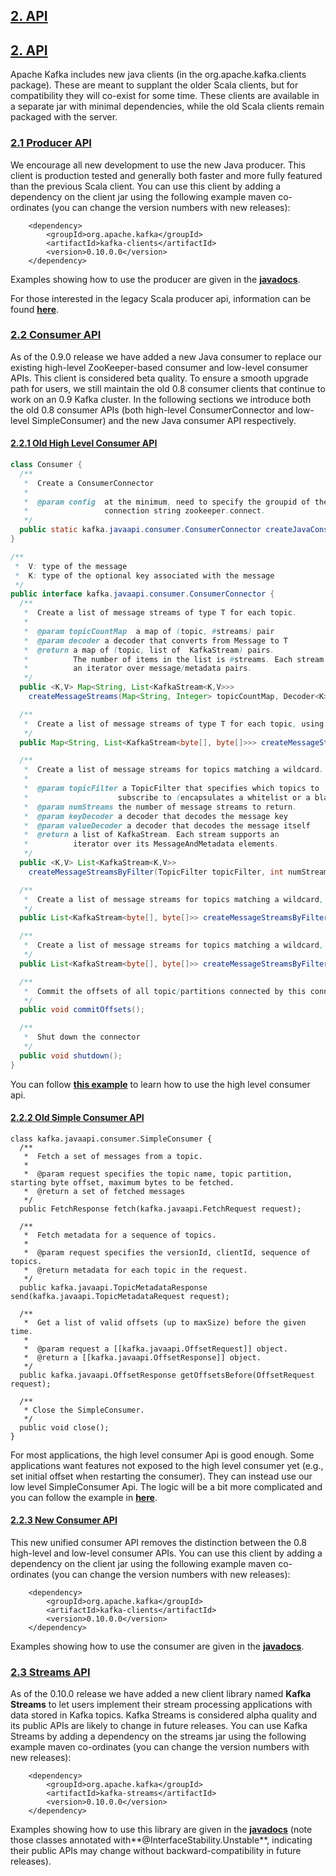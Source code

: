 ## [2. API](#)
## [2. API](#)

Apache Kafka includes new java clients \(in the org.apache.kafka.clients package\). These are meant to supplant the older Scala clients, but for compatibility they will co-exist for some time. These clients are available in a separate jar with minimal dependencies, while the old Scala clients remain packaged with the server.

### [2.1 Producer API](#producerapi)<a id="producerapi"></a>

We encourage all new development to use the new Java producer. This client is production tested and generally both faster and more fully featured than the previous Scala client. You can use this client by adding a dependency on the client jar using the following example maven co-ordinates \(you can change the version numbers with new releases\):

```
	<dependency>
	    <groupId>org.apache.kafka</groupId>
	    <artifactId>kafka-clients</artifactId>
	    <version>0.10.0.0</version>
	</dependency>

```

Examples showing how to use the producer are given in the [**javadocs**](http://kafka.apache.org/0100/javadoc/index.html?org/apache/kafka/clients/producer/KafkaProducer.html "Kafka 0.10.0 Javadoc").

For those interested in the legacy Scala producer api, information can be found [**here**](http://kafka.apache.org/081/documentation.html#producerapi).

### [2.2 Consumer API](#consumerapi)<a id="consumerapi"></a>

As of the 0.9.0 release we have added a new Java consumer to replace our existing high-level ZooKeeper-based consumer and low-level consumer APIs. This client is considered beta quality. To ensure a smooth upgrade path for users, we still maintain the old 0.8 consumer clients that continue to work on an 0.9 Kafka cluster. In the following sections we introduce both the old 0.8 consumer APIs \(both high-level ConsumerConnector and low-level SimpleConsumer\) and the new Java consumer API respectively.

#### [2.2.1 Old High Level Consumer API](#highlevelconsumerapi)<a id="highlevelconsumerapi"></a>

```java
class Consumer {
  /**
   *  Create a ConsumerConnector
   *
   *  @param config  at the minimum, need to specify the groupid of the consumer and the zookeeper
   *                 connection string zookeeper.connect.
   */
  public static kafka.javaapi.consumer.ConsumerConnector createJavaConsumerConnector(ConsumerConfig config);
}

/**
 *  V: type of the message
 *  K: type of the optional key associated with the message
 */
public interface kafka.javaapi.consumer.ConsumerConnector {
  /**
   *  Create a list of message streams of type T for each topic.
   *
   *  @param topicCountMap  a map of (topic, #streams) pair
   *  @param decoder a decoder that converts from Message to T
   *  @return a map of (topic, list of  KafkaStream) pairs.
   *          The number of items in the list is #streams. Each stream supports
   *          an iterator over message/metadata pairs.
   */
  public <K,V> Map<String, List<KafkaStream<K,V>>>
    createMessageStreams(Map<String, Integer> topicCountMap, Decoder<K> keyDecoder, Decoder<V> valueDecoder);

  /**
   *  Create a list of message streams of type T for each topic, using the default decoder.
   */
  public Map<String, List<KafkaStream<byte[], byte[]>>> createMessageStreams(Map<String, Integer> topicCountMap);

  /**
   *  Create a list of message streams for topics matching a wildcard.
   *
   *  @param topicFilter a TopicFilter that specifies which topics to
   *                    subscribe to (encapsulates a whitelist or a blacklist).
   *  @param numStreams the number of message streams to return.
   *  @param keyDecoder a decoder that decodes the message key
   *  @param valueDecoder a decoder that decodes the message itself
   *  @return a list of KafkaStream. Each stream supports an
   *          iterator over its MessageAndMetadata elements.
   */
  public <K,V> List<KafkaStream<K,V>>
    createMessageStreamsByFilter(TopicFilter topicFilter, int numStreams, Decoder<K> keyDecoder, Decoder<V> valueDecoder);

  /**
   *  Create a list of message streams for topics matching a wildcard, using the default decoder.
   */
  public List<KafkaStream<byte[], byte[]>> createMessageStreamsByFilter(TopicFilter topicFilter, int numStreams);

  /**
   *  Create a list of message streams for topics matching a wildcard, using the default decoder, with one stream.
   */
  public List<KafkaStream<byte[], byte[]>> createMessageStreamsByFilter(TopicFilter topicFilter);

  /**
   *  Commit the offsets of all topic/partitions connected by this connector.
   */
  public void commitOffsets();

  /**
   *  Shut down the connector
   */
  public void shutdown();
}


```

You can follow [**this example**](https://cwiki.apache.org/confluence/display/KAFKA/Consumer+Group+Example "Kafka 0.8 consumer example") to learn how to use the high level consumer api.

#### [2.2.2 Old Simple Consumer API](#simpleconsumerapi)<a id="simpleconsumerapi"></a>

```
class kafka.javaapi.consumer.SimpleConsumer {
  /**
   *  Fetch a set of messages from a topic.
   *
   *  @param request specifies the topic name, topic partition, starting byte offset, maximum bytes to be fetched.
   *  @return a set of fetched messages
   */
  public FetchResponse fetch(kafka.javaapi.FetchRequest request);

  /**
   *  Fetch metadata for a sequence of topics.
   *
   *  @param request specifies the versionId, clientId, sequence of topics.
   *  @return metadata for each topic in the request.
   */
  public kafka.javaapi.TopicMetadataResponse send(kafka.javaapi.TopicMetadataRequest request);

  /**
   *  Get a list of valid offsets (up to maxSize) before the given time.
   *
   *  @param request a [[kafka.javaapi.OffsetRequest]] object.
   *  @return a [[kafka.javaapi.OffsetResponse]] object.
   */
  public kafka.javaapi.OffsetResponse getOffsetsBefore(OffsetRequest request);

  /**
   * Close the SimpleConsumer.
   */
  public void close();
}

```

For most applications, the high level consumer Api is good enough. Some applications want features not exposed to the high level consumer yet \(e.g., set initial offset when restarting the consumer\). They can instead use our low level SimpleConsumer Api. The logic will be a bit more complicated and you can follow the example in [**here**](https://cwiki.apache.org/confluence/display/KAFKA/0.8.0+SimpleConsumer+Example "Kafka 0.8 SimpleConsumer example").

#### [2.2.3 New Consumer API](#newconsumerapi)<a id="newconsumerapi"></a>

This new unified consumer API removes the distinction between the 0.8 high-level and low-level consumer APIs. You can use this client by adding a dependency on the client jar using the following example maven co-ordinates \(you can change the version numbers with new releases\):

```
	<dependency>
	    <groupId>org.apache.kafka</groupId>
	    <artifactId>kafka-clients</artifactId>
	    <version>0.10.0.0</version>
	</dependency>

```

Examples showing how to use the consumer are given in the [**javadocs**](http://kafka.apache.org/0100/javadoc/index.html?org/apache/kafka/clients/consumer/KafkaConsumer.html "Kafka 0.9.0 Javadoc").

### [2.3 Streams API](#streamsapi)<a id="streamsapi"></a>

As of the 0.10.0 release we have added a new client library named **Kafka Streams** to let users implement their stream processing applications with data stored in Kafka topics. Kafka Streams is considered alpha quality and its public APIs are likely to change in future releases. You can use Kafka Streams by adding a dependency on the streams jar using the following example maven co-ordinates \(you can change the version numbers with new releases\):

```
	<dependency>
	    <groupId>org.apache.kafka</groupId>
	    <artifactId>kafka-streams</artifactId>
	    <version>0.10.0.0</version>
	</dependency>

```

Examples showing how to use this library are given in the [**javadocs**](http://kafka.apache.org/0100/javadoc/index.html?org/apache/kafka/streams/KafkaStreams.html "Kafka 0.10.0 Javadoc") \(note those classes annotated with**@InterfaceStability.Unstable**, indicating their public APIs may change without backward-compatibility in future releases\).

